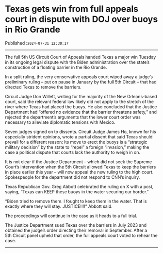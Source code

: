 # Texas gets win from full appeals court in dispute with DOJ over buoys in Rio Grande

Published :`2024-07-31 12:30:17`

---

The full 5th US Circuit Court of Appeals handed Texas a major win Tuesday in its ongoing legal dispute with the Biden administration over the state’s construction of a floating barrier in the Rio Grande.

In a split ruling, the very conservative appeals court wiped away a judge’s preliminary ruling – put on pause in January by the full 5th Circuit – that had directed Texas to remove the barriers.

Circuit Judge Don Willett, writing for the majority of the New Orleans-based court, said the relevant federal law likely did not apply to the stretch of the river where Texas had placed the buoys. He also concluded that the Justice Department had “offered no evidence that the barrier threatens safety,” and rejected the department’s arguments that the lower court order was necessary to alleviate diplomatic tensions with Mexico.

Seven judges signed on to dissents. Circuit Judge James Ho, known for his especially strident opinions, wrote a partial dissent that said Texas should prevail for a different reason: Its move to erect the buoys is a “strategic military decision” by the state to “repel” a foreign “invasion,” making the case a political dispute that courts lack the authority to weigh in on.

It is not clear if the Justice Department – which did not seek the Supreme Court’s intervention when the 5th Circuit allowed Texas to keep the barriers in place earlier this year – will now appeal the new ruling to the high court. Spokespeople for the department did not respond to CNN’s inquiry.

Texas Republican Gov. Greg Abbott celebrated the ruling on X with a post, saying, “Texas can KEEP these buoys in the water securing our border.”

“Biden tried to remove them. I fought to keep them in the water. That is exactly where they will stay. JUSTICE!!!!” Abbott said.

The proceedings will continue in the case as it heads to a full trial.

The Justice Department sued Texas over the barriers in July 2023 and obtained the judge’s order directing their removal in September. After a 5th Circuit panel upheld that order, the full appeals court voted to rehear the case.

---

